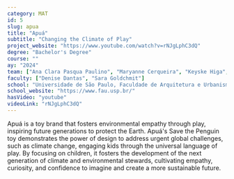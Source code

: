 ```yaml
---
category: MAT
id: 5
slug: apua
title: "Apuá"
subtitle: "Changing the Climate of Play"
project_website: "https://www.youtube.com/watch?v=rNJgLphC3dQ"
degree: "Bachelor's Degree"
course: ""
ay: "2024"
team: ["Ana Clara Pasqua Paulino", "Maryanne Cerqueira", "Keyske Higa", "João Vitor de Sá", "Gabriel Codognato"]
faculty: ["Denise Dantas", "Sara Goldchmit"]
school: "Universidade de São Paulo, Faculdade de Arquitetura e Urbanismo e de Design, São Paulo, Brazil"
school_website: "https://www.fau.usp.br/"
hasVideo: "youtube"
videoLink: "rNJgLphC3dQ"
---
```


Apuá is a toy brand that fosters environmental empathy through play, inspiring future generations to protect the Earth. Apuá's Save the Penguin toy demonstrates the power of design to address urgent global challenges, such as climate change, engaging kids through the universal language of play. By focusing on children, it fosters the development of the next generation of climate and environmental stewards, cultivating empathy, curiosity, and confidence to imagine and create a more sustainable future.
